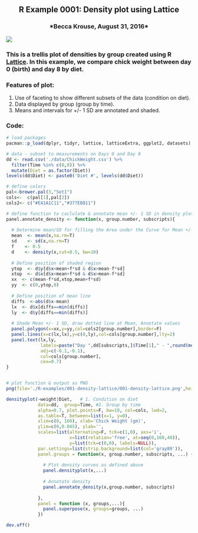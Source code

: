<center> <h2>R Example 0001: Density plot using Lattice</h2> </center> 
<center> <h3>*Becca Krouse, August 31, 2016*</h3> </center> 

![](./001-density-lattice.png)

### This is a trellis plot of densities by group created using R [Lattice](https://cran.r-project.org/web/packages/lattice/lattice.pdf).  In this example, we compare chick weight between day 0 (birth) and day 8 by diet.

### Features of plot:
1. Use of faceting to show different subsets of the data (condition on diet).
2. Data displayed by group (group by time).
3. Means and intervals for +/- 1 SD are annotated and shaded. 

### Code:
```r
# load packages
pacman::p_load(dplyr, tidyr, lattice, latticeExtra, ggplot2, datasets)

# data - subset to measurements on Days 0 and Day 8
dd <- read.csv('./data/ChickWeight.csv') %>% 
  filter(Time %in% c(0,8)) %>% 
  mutate(Diet = as.factor(Diet))
levels(dd$Diet) <- paste0('Diet #', levels(dd$Diet))

# define colors
pal<-brewer.pal(3,"Set1")
cols<-  c(pal[1],pal[2])
cols2<- c("#E41A1C11","#377EB811")

# define function to caclulate & annotate mean +/- 1 SD in density plot
panel.annotate_density <- function(x, group.number, subscripts){
  
  # Determine mean/SD for filling the Area under the Curve for Mean +/- 1 SD
  mean  <- mean(x,na.rm=T)
  sd    <- sd(x,na.rm=T)
  f    <- 0.5
  d    <- density(x,cut=0.5, bw=10)
  
  # Define position of shaded region
  ytop  <- d$y[d$x<mean+f*sd & d$x>mean-f*sd]
  xtop  <- d$x[d$x<mean+f*sd & d$x>mean-f*sd]
  xx  <- c(mean-f*sd,xtop,mean+f*sd)
  yy  <- c(0,ytop,0)
  
  # Define position of mean line
  diffs  <-abs(d$x-mean)
  lx  <- d$x[diffs==min(diffs)]
  ly  <- d$y[diffs==min(diffs)]
  
  # Shade Mean +/- 1 SD, draw dotted line at Mean, Annotate values
  panel.polygon(x=xx,y=yy,col=cols2[group.number],border=F)
  panel.lines(x=c(lx,lx),y=c(0,ly),col=cols[group.number],lty=2)  
  panel.text(lx,ly,
             labels=paste("Day ",dd[subscripts,]$Time[1]," - ",round(mean(x),1)," (",round(sd(x),1),")",sep=""),
             adj=c(-0.1,-0.1),
             col=cols[group.number],
             cex=0.7)
}


# plot function & output as PNG
png(file='./R-examples/001-density-lattice/001-density-lattice.png',height = 8, width = 10, units = 'in', res = 300)

densityplot(~weight|Diet,   # 1. Condition on diet
            data=dd,  group=Time, #2. Group by time
            alpha=0.7, plot.points=F, bw=10, col=cols, lwd=2,
            as.table=T, between=list(x=1, y=0),
            xlim=c(0, 160), xlab='Chick Weight (gm)',
            ylim=c(0,0.045), ylab='',
            scales=list(alternating=F, tck=c(1,0), axs='i',
                        x=list(relation='free', at=seq(0,160,40)),
                        y=list(tck=c(0,0), labels=NULL)),
            par.settings=list(strip.background=list(col='gray80')),
            panel.groups = function(x, group.number, subscripts, ...) {
              
              # Plot density curves as defined above
              panel.densityplot(x,...)
              
              # Annotate density
              panel.annotate_density(x,group.number, subscripts)
              
            },
            panel = function (x, groups,...){
              panel.superpose(x, groups=groups, ...)
            })

dev.off()
```




